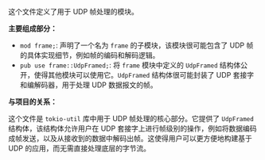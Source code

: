 这个文件定义了用于 UDP 帧处理的模块。

**主要组成部分：**

*   `mod frame;`: 声明了一个名为 `frame` 的子模块，该模块很可能包含了 UDP 帧的具体实现细节，例如帧的编码和解码逻辑。
*   `pub use frame::UdpFramed;`: 将 `frame` 模块中定义的 `UdpFramed` 结构体公开，使得其他模块可以使用它。`UdpFramed` 结构体很可能封装了 UDP 套接字和编解码器，用于处理 UDP 数据报文的帧。

**与项目的关系：**

这个文件是 `tokio-util` 库中用于 UDP 帧处理的核心部分。它提供了 `UdpFramed` 结构体，该结构体允许用户在 UDP 套接字上进行帧级别的操作，例如将数据编码成帧发送，以及从接收到的数据中解码出帧。这使得用户可以更方便地构建基于 UDP 的应用，而无需直接处理底层的字节流。
